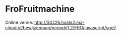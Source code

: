 # FroFruitmachine

Online versie: http://30226.hosts2.ma-cloud.nl/bewijzenmap/periode1.2/FRO/javascript/spel/
